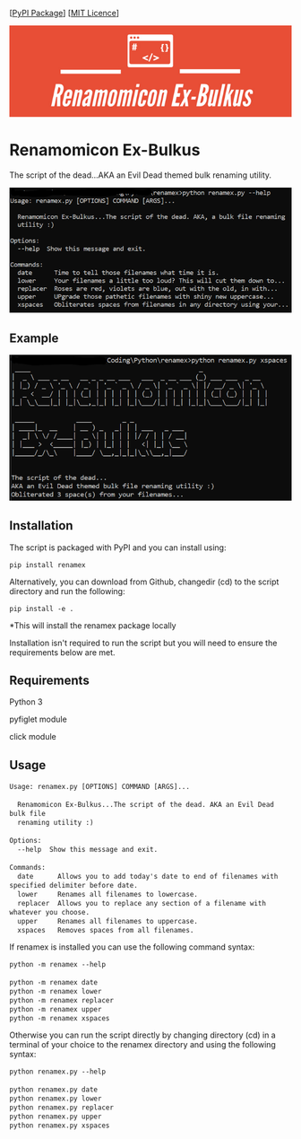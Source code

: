 [[PyPI Package](https://pypi.org/project/renamex/)]
[[MIT Licence](https://en.wikipedia.org/wiki/MIT_License)]


![alt text](https://raw.githubusercontent.com/sorzkode/renamex/master/assets/reblogo.png)

# Renamomicon Ex-Bulkus

The script of the dead...AKA an Evil Dead themed bulk renaming utility.

![alt text](https://raw.githubusercontent.com/sorzkode/renamex/master/assets/help.png)

## Example

![alt text](https://raw.githubusercontent.com/sorzkode/renamex/master/assets/example.png)

## Installation

The script is packaged with PyPI and you can install using:
```
pip install renamex
```

Alternatively, you can download from Github, changedir (cd) to the script directory and run the following:
```
pip install -e .
```
*This will install the renamex package locally 

Installation isn't required to run the script but you will need to ensure the requirements below are met.

## Requirements

  Python 3

  pyfiglet module 

  click module

## Usage

```
Usage: renamex.py [OPTIONS] COMMAND [ARGS]...

  Renamomicon Ex-Bulkus...The script of the dead. AKA an Evil Dead bulk file
  renaming utility :)

Options:
  --help  Show this message and exit.

Commands:
  date      Allows you to add today's date to end of filenames with specified delimiter before date.
  lower     Renames all filenames to lowercase.
  replacer  Allows you to replace any section of a filename with whatever you choose.
  upper     Renames all filenames to uppercase.
  xspaces   Removes spaces from all filenames.
```
If renamex is installed you can use the following command syntax:
```
python -m renamex --help

python -m renamex date
python -m renamex lower
python -m renamex replacer
python -m renamex upper
python -m renamex xspaces
```
Otherwise you can run the script directly by changing directory (cd) in a terminal of your choice to the renamex directory and using the following syntax:
```
python renamex.py --help

python renamex.py date
python renamex.py lower
python renamex.py replacer
python renamex.py upper
python renamex.py xspaces
```




